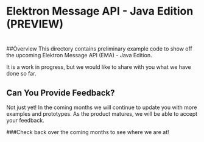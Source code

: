 # Elektron Message API - Java Edition (PREVIEW)
#
 

##Overview
This directory contains preliminary example code to show off the upcoming Elektron Message API (EMA) - Java Edition.

It is a work in progress, but we would like to share with you what we have done so far. 


## Can You Provide Feedback?
Not just yet!  In the coming months we will continue to update you with more examples and prototypes. As the product matures, we will be able to accept your feedback. 

###Check back over the coming months to see where we are at!




